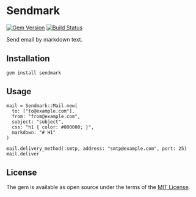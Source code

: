 # Sendmark

[![Gem Version](https://badge.fury.io/rb/sendmark.svg)](https://badge.fury.io/rb/sendmark)
[![Build Status](https://travis-ci.org/tnoda78/sendmark.svg?branch=master)](https://travis-ci.org/tnoda78/sendmark)

Send email by markdown text.

## Installation

```
gem install sendmark
```

## Usage

```
mail = Sendmark::Mail.new(
  to: ["to@example.com"],
  from: "from@example.com",
  subject: "subject",
  css: "h1 { color: #000000; }",
  markdown: "# H1"
)

mail.delivery_method(:smtp, address: "smtp@example.com", port: 25)
mail.deliver
```

## License

The gem is available as open source under the terms of the [MIT License](http://opensource.org/licenses/MIT).

